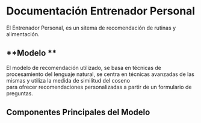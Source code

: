 # Documentación Entrenador Personal
El Entrenador Personal, es un sitema de recomendación de rutinas y alimentación.

## **Modelo **
El modelo de recomendación utilizado, se basa en técnicas de procesamiento del lenguaje natural, se centra en técnicas avanzadas de las mismas y utiliza la medida de similitud del coseno  
para ofrecer recomendaciones personalizadas a partir de un formulario de preguntas.

## **Componentes Principales del Modelo**

